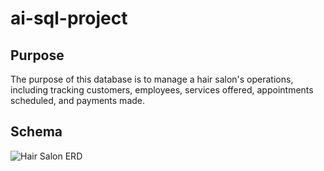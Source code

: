 # ai-sql-project
## Purpose
The purpose of this database is to manage a hair salon's operations, including tracking customers, employees, services offered, appointments scheduled, and payments made.
## Schema
![Hair Salon ERD](hair-salon.png)
